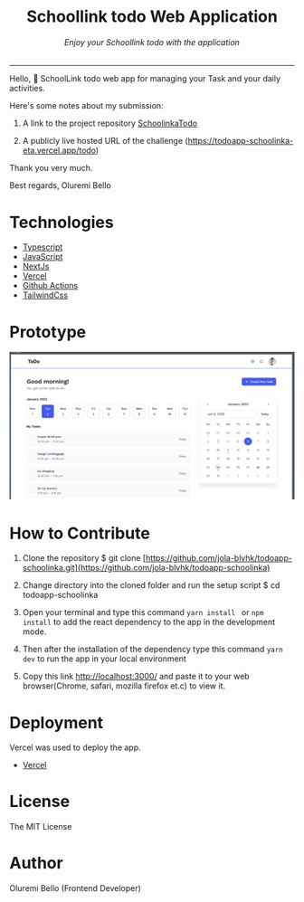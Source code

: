 <div align="center">
<h1>Schoollink todo  Web Application</h1>
<h6><i>Enjoy your Schoollink todo with the application</i></h6>
<hr />
</div>

Hello, 👋 
SchoolLink todo web app for managing your Task and your daily activities.

Here's some notes about my submission:

1. A link to the project repository   [SchoolinkaTodo]((https://github.com/jola-blvhk/todoapp-schoolinka))

2. A publicly live hosted URL of the challenge (https://todoapp-schoolinka-eta.vercel.app/todo)

Thank you very much.

Best regards,
Oluremi Bello

# Technologies 

 + [Typescript](https://www.typescriptlang.org/) 
 + [JavaScript](https://javascript.info/) 
 + [NextJs](https://nextjs.org/)
 + [Vercel](https://vercel.com/dashboard) 
 + [Github Actions](https://docs.github.com/en/actions/)
 + [TailwindCss](https://tailwindcss.com/) 



# Prototype
![Minion](public/images/schoollink_prototype.png)
 
# How to Contribute

1. Clone the repository 
$ git clone [https://github.com/jola-blvhk/todoapp-schoolinka.git](https://github.com/jola-blvhk/todoapp-schoolinka)

2. Change directory into the cloned folder and run the setup script
$ cd todoapp-schoolinka

3. Open your terminal and type this command `yarn install ` or `npm install` to add the react dependency to the app in the development mode.

4. Then after the installation of the  dependency type this command  `yarn dev` to run the app in your local environment 

5. Copy this link [http://localhost:3000/](http://localhost:3000/) and paste it to your web browser(Chrome, safari, mozilla firefox et.c) to view it.


# Deployment
Vercel was used to deploy the app. 
 + [Vercel](https://vercel.com/dashboard)

# License
The MIT License 

# Author
Oluremi Bello (Frontend Developer)
